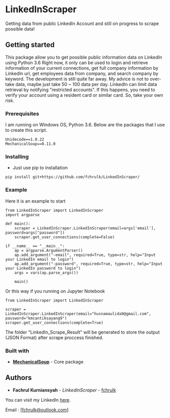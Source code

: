 # LinkedInScraper
Getting data from public LinkedIn Account and still on progress to scrape possible data!

## Getting started
This package allow you to get possible public information data on LinkedIn using Python 3.6
Right now, it only can be used to login and retrieve information of your current connections, get full company information by LinkedIn url, get employees data from company, and search company by keyword.
The development is still quite far away. My advice is not to over-take data, maybe just take 50 ~ 100 data per day. LinkedIn can limit data retrieval by notifying "restricted accounts". If this happens, you need to verify your account using a resident card or similar card. So, take your own risk.

### Prerequisites
I am running on Windows OS, Python 3.6. Below are the packages that I use to create this script.
```
Unidecode==1.0.22
MechanicalSoup==0.11.0
```

### Installing
* Just use pip to installation
```
pip install git+https://github.com/fchrulk/LinkedInScraper/
```

### Example
Here it is an example to start
```
from LinkedInScraper import LinkedInScraper
import argparse

def main():
	scraper = LinkedInScraper.LinkedInScraper(email=args['email'], password=args["password"])
	scraper.get_user_connections(complete=False)

if __name__ == "__main__":
	ap = argparse.ArgumentParser()
	ap.add_argument("-email", required=True, type=str, help="Input your LinkedIn email to login")
	ap.add_argument("-password", required=True, type=str, help="Input your LinkedIn password to login")
	args = vars(ap.parse_args())

	main()
```
Or this way if you running on Jupyter Notebook
```
from LinkedInScraper import LinkedInScraper

scraper = LinkedInScraper.LinkedInScraper(email="husnamaulida9@gmail.com", password="kmcantiksayang9")
scraper.get_user_connections(complete=True)
```
The folder "LinkedIn_Scrape_Result" will be generated to store the output (JSON Format) after scrape proccess finished.

### Built with
* [**MechanicalSoup**](https://github.com/MechanicalSoup/MechanicalSoup/) - Core package

## Authors

* **Fachrul Kurniansyah** - *LinkedInScraper* - [fchrulk](https://github.com/fchrulk)

You can visit my LinkedIn [here](https://www.linkedin.com/in/fchrulk).

Email : [fchrulk@outlook.com]

